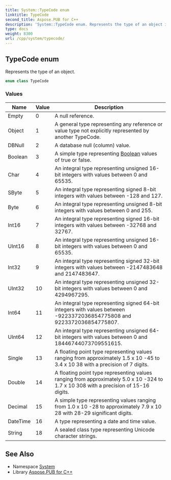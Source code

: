 ```yaml
---
title: System::TypeCode enum
linktitle: TypeCode
second_title: Aspose.PUB for C++
description: 'System::TypeCode enum. Represents the type of an object in C++.'
type: docs
weight: 8300
url: /cpp/system/typecode/
---
```

## TypeCode enum


Represents the type of an object.

```cpp
enum class TypeCode
```

### Values

| Name | Value | Description |
| --- | --- | --- |
| Empty | 0 | A null reference. |
| Object | 1 | A general type representing any reference or value type not explicitly represented by another TypeCode. |
| DBNull | 2 | A database null (column) value. |
| Boolean | 3 | A simple type representing [Boolean](../boolean/) values of true or false. |
| Char | 4 | An integral type representing unsigned 16-bit integers with values between 0 and 65535. |
| SByte | 5 | An integral type representing signed 8-bit integers with values between -128 and 127. |
| Byte | 6 | An integral type representing unsigned 8-bit integers with values between 0 and 255. |
| Int16 | 7 | An integral type representing signed 16-bit integers with values between -32768 and 32767. |
| UInt16 | 8 | An integral type representing unsigned 16-bit integers with values between 0 and 65535. |
| Int32 | 9 | An integral type representing signed 32-bit integers with values between -2147483648 and 2147483647. |
| UInt32 | 10 | An integral type representing unsigned 32-bit integers with values between 0 and 4294967295. |
| Int64 | 11 | An integral type representing signed 64-bit integers with values between -9223372036854775808 and 9223372036854775807. |
| UInt64 | 12 | An integral type representing unsigned 64-bit integers with values between 0 and 18446744073709551615. |
| Single | 13 | A floating point type representing values ranging from approximately 1.5 x 10 -45 to 3.4 x 10 38 with a precision of 7 digits. |
| Double | 14 | A floating point type representing values ranging from approximately 5.0 x 10 -324 to 1.7 x 10 308 with a precision of 15-16 digits. |
| Decimal | 15 | A simple type representing values ranging from 1.0 x 10 -28 to approximately 7.9 x 10 28 with 28-29 significant digits. |
| DateTime | 16 | A type representing a date and time value. |
| String | 18 | A sealed class type representing Unicode character strings. |

## See Also

* Namespace [System](../)
* Library [Aspose.PUB for C++](../../)
